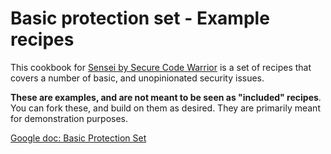 # Basic protection set - Example recipes 

This cookbook for [Sensei by Secure Code Warrior](https://securecodewarrior.com/sensei) is a set of recipes that covers a number of basic, and unopinionated security issues. 

**These are examples, and are not meant to be seen as "included" recipes**. You can fork these, and build on them as desired. They are primarily meant for demonstration purposes.  

[Google doc: Basic Protection Set](https://drive.google.com/open?id=1PQ7kOCcRTeATAZ4-f1VJzOl0xJIw3ABD4zcl1O-e0kI)
